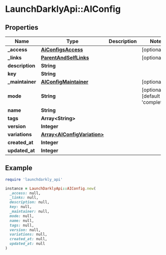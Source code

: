 # LaunchDarklyApi::AIConfig

## Properties

| Name | Type | Description | Notes |
| ---- | ---- | ----------- | ----- |
| **_access** | [**AiConfigsAccess**](AiConfigsAccess.md) |  | [optional] |
| **_links** | [**ParentAndSelfLinks**](ParentAndSelfLinks.md) |  | [optional] |
| **description** | **String** |  |  |
| **key** | **String** |  |  |
| **_maintainer** | [**AIConfigMaintainer**](AIConfigMaintainer.md) |  | [optional] |
| **mode** | **String** |  | [optional][default to &#39;completion&#39;] |
| **name** | **String** |  |  |
| **tags** | **Array&lt;String&gt;** |  |  |
| **version** | **Integer** |  |  |
| **variations** | [**Array&lt;AIConfigVariation&gt;**](AIConfigVariation.md) |  |  |
| **created_at** | **Integer** |  |  |
| **updated_at** | **Integer** |  |  |

## Example

```ruby
require 'launchdarkly_api'

instance = LaunchDarklyApi::AIConfig.new(
  _access: null,
  _links: null,
  description: null,
  key: null,
  _maintainer: null,
  mode: null,
  name: null,
  tags: null,
  version: null,
  variations: null,
  created_at: null,
  updated_at: null
)
```


